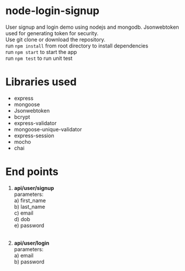 # node-login-signup
User signup and login demo using nodejs and mongodb. Jsonwebtoken used for generating token for security. <br>
Use git clone or download the repository.
<bt><br>
run ```npm install``` from root directory to install dependencies <br>
run ```npm start``` to start the app <br>
run ```npm test``` to run unit test <br>
# Libraries used
<ul>
   <li>express</li>
   <li>mongoose</li>
   <li>Jsonwebtoken</li>
   <li>bcrypt</li>
   <li>express-validator</li>
   <li>mongoose-unique-validator</li>
   <li>express-session</li>
   <li>mocho</li>
   <li>chai</li>
</ul>

# End points
1. <b>api/user/signup</b> <br/>
   parameters: <br/>
    a) first_name <br/>
    b) last_name <br/>
    c) email <br/>
    d) dob <br/>
    e) password <br/><br/>

2. <b>api/user/login</b> <br/>
   parameters: <br/>
    a) email <br/>
    b) password <br/>
